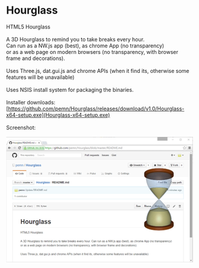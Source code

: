 # Hourglass
HTML5 Hourglass</br>
<br/>
A 3D Hourglass to remind you to take breaks every hour.<br/>
Can run as a NW.js app (best), as chrome App (no transparency)<br/>
or as a web page on modern browsers (no transparency, with browser frame and decorations).<br/>
<br/>
Uses Three.js, dat.gui.js and chrome APIs (when it find its, otherwise some features will be unavailable)<br/>
<br/>
Uses NSIS install system for packaging the binaries.
<br/>
<br/>
Installer downloads:<br/>
[https://github.com/pemn/Hourglass/releases/download/v1.0/Hourglass-x64-setup.exe](Hourglass-x64-setup.exe)
<br/>
<br/>
Screenshot:</br>
<br/>
![screenshot](https://github.com/pemn/Hourglass/blob/master/img/screenshot.png)
